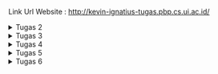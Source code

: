 

Link Url Website : http://kevin-ignatius-tugas.pbp.cs.ui.ac.id/

<details>
    <summary>Tugas 2 </summary>

1. Jelaskan bagaimana cara kamu mengimplementasikan checklist di atas secara step-by-step (bukan hanya sekadar mengikuti tutorial).

    a. Membuat sebuah projek django

        Dengan menggunakan syntax django-admin startproject pbptugas2 ., kita meminta framework django untuk membuatkan
        kita sebuah projek yang sudah lengkap dengan beberapa file yang penting.

    b. Membuat aplikasi dengan nama main pada proyek tersebut

        Untuk membuat app dengan nama main kita memakai syntax python manage.py startapp main.
        Setelah dijalankan maka akan muncul direktori main khusus.


    c. Melakukan routing pada proyek agar dapat menjalankan aplikasi main.

        Agar bisa menjalanlan routing, kita membuka berkas settings.py di direktori pbptugas2 dan mencari
        variable INSTALLED APPS dan menambahkan 'main' agar terdaftarkan dalam projek kita,


    d.  Membuat model pada aplikasi main dengan nama Item dan memiliki atribut wajib sebagai berikut.

        Dengan menuliskan pada models.py:
        from django.db import models

        class Item(models.Model):
            name = models.CharField(max_length=255,default="")
            amount = models.IntegerField(default=0)
            description = models.TextField(default = "")

        artinya kita membuat sebuah models pada django kita yang berisi Item yang memiiki beberapa atribut
        seperti name, amount, dan description

    e.  Membuat sebuah fungsi pada views.py untuk dikembalikan ke dalam sebuah template HTML yang menampilkan nama aplikasi serta   nama dan kelas kamu.
        Dengan menuliskan pada views.py:

        from django.shortcuts import render
            def show_main(request):
                context = {
                'application': 'Miracle',
                'name': 'Kevin Ignatius Wijaya',
                'class': 'PBP F'
             }

        return render(request, "main.html", context)

        artinya kita meminta parameter request yang berfungsi mengatur permintaan HTTP dengan template seperti 
        folder templates.
        lalu mengirimkan context yang berisi data untuk diberikan kepada templates dan mereturn render 
        untuk merender tampilan pada HTML.
    
    f. Membuat sebuah routing pada urls.py aplikasi main untuk memetakan fungsi yang telah dibuat pada views.py.

        Dengan menuliskan urls.py dalam direkotri main :

            from django.urls import path
            from main.views import show_main

            app_name = 'main'

            urlpatterns = [
            path('', show_main, name='show_main'),
            ]
        
        Berkas ini mengatur rute url yang terkait pada aplikasi main 
        dengan menggunakan import path kita mendefinisikan pola urls nya lalu menggunakan fungsi show_main
        dari modulnya untuk menampilkan views.py ketika url diakses.

    g. Melakukan deployment ke Adaptable terhadap aplikasi yang sudah dibuat sehingga nantinya dapat diakses oleh teman-temanmu melalui Internet.

        Membuat akun adaptable lalu memasukan repo github projek yang diinginkan. Lalu memilih python app template , postgres sql dan memberikan python version serta menuliskan command python manage.py migrate && gunicorn pbptugas2.wsgi. Lalu memberikan nama aplikasi dan http port. Setelah itu mendeploynya ke adaptable.


2. Buatlah bagan yang berisi request client ke web aplikasi berbasis Django beserta responnya dan jelaskan pada bagan tersebut kaitan antara urls.py, views.py, models.py, dan berkas html.

![request](Gambar-Gambar/image.png)

Pertama - tama saat user meminta request untuk melihat maka akan mengirimkan request ke urls.py dan meneruskan request tersebut ke views.py. Kemudian dari views.py akan mencari templates pada directory templates yang punya .html dan akan mengambil nya menjadi template.   Disaat yang bersamaan views.py akan melakukan read/write data pada models.py yang berhubungan dengan database pada website django. Selanjutnya views.py akan mengirimkan http response di html yang akan ditampilkan kepada user. 


3. Jelaskan mengapa kita menggunakan virtual environment? Apakah kita tetap dapat membuat aplikasi web berbasis Django tanpa 
menggunakan virtual environment?

    Ada 3 alasan:

    a. Untuk mengisolasi pustaka dan modul
     karena setiap proyek memperlukan pustaka dan modul yang berbeda

    b. Untuk menghindari konflik pustaka
    jika ingin membuat sebuah proyek dengan versi pustaka yang sama kita memerlukan virtual envinronment agar tidak konflik saat 1 proyek memiliki beberapa versi

    c. Untuk mempermudah pengembangan
    kita bisa ganti ganti dari 1 proyek ke proyek lain dengan mudah saat menggunakan virtual environment .

    kita tetap bisa membuat aplikasi dgn framework django tanpa virtual environment namun bisa menyebabka konflik versi pustaka dan proyek yang tidak stabil

4. Jelaskan apakah itu MVC, MVT, MVVM dan perbedaan dari ketiganya

MVC, MVT, dan MVVM adalah tiga desain arsitektur yang umum digunakan dalam pengembangan perangkat lunak. Ketiganya membagi aplikasi menjadi tiga komponen utama: model, view, dan controller.

MVC (Model-View-Controller) adalah desain arsitektur yang paling umum digunakan. 

MVC membagi aplikasi menjadi tiga komponen utama:

Model: Model adalah komponen yang bertanggung jawab untuk menyimpan data dan logika bisnis.

View: View adalah komponen yang bertanggung jawab untuk menampilkan data ke pengguna.

Controller: Controller adalah komponen yang bertanggung jawab untuk menerima input dari pengguna dan memperbarui model dan view.

MVT (Model-View-Template) adalah desain arsitektur yang mirip dengan MVC, tetapi dengan perbedaan utama bahwa view dan template digabungkan menjadi satu komponen.

Model: Sama seperti MVC.

View: Sama seperti MVC, tetapi juga bertanggung jawab untuk menghasilkan kode HTML untuk menampilkan data ke pengguna.

Template: Template adalah kode HTML statis yang digunakan oleh view untuk menghasilkan kode HTML yang dinamis.

MVVM (Model-View-ViewModel) adalah desain arsitektur yang mirip dengan MVC, tetapi dengan perbedaan utama bahwa view dan controller digabungkan menjadi satu komponen.

Model: Sama seperti MVC.

View: Sama seperti MVC, tetapi juga bertanggung jawab untuk menerima input dari pengguna dan memperbarui model.

ViewModel: ViewModel adalah komponen yang bertindak sebagai mediator antara model dan view. ViewModel bertanggung jawab untuk menyediakan data yang diperlukan ke view dan memperbarui model berdasarkan input dari view.


Perbedaan utama dari ketiga desain arsitektur ini adalah peran dari controller dan view. Pada MVC, controller bertanggung jawab untuk menerima input dari pengguna dan memperbarui model dan view. Pada MVT, view dan template digabungkan menjadi satu komponen yang bertanggung jawab untuk menampilkan data ke pengguna dan menerima input dari pengguna. Pada MVVM, view dan controller digabungkan menjadi satu komponen yang bertanggung jawab untuk menampilkan data ke pengguna dan memperbarui model.

</details>

<details>
    <summary>Tugas 3</summary>

1.  Apa perbedaan antara form POST dan form GET dalam Django?

    Pada pengiriman data, POST dikirimkan dalam badan permintaan HTTP. Ini berarti data tidak terlihat di URL dan lebih aman untuk mengirim data sensitif seperti kata sandi. Sedangkan pada GET Data yang dikirimkan disertakan dalam URL sebagai parameter. Ini membuat data terlihat dan bisa diakses dengan mudah melalui log server atau riwayat peramban. 

2. Apa perbedaan utama antara XML, JSON, dan HTML dalam konteks pengiriman data?

    XML, JSON, dan HTML adalah tiga format yang berbeda digunakan untuk berbagai tujuan dalam konteks pengiriman data di web dan komunikasi antar aplikasi. 

    XML digunakan untuk menggambarkan, menyimpan, dan mengirimkan data terstruktur. Ini sering digunakan dalam pertukaran data antar aplikasi dan konfigurasi.

    JSON digunakan untuk pertukaran data antar aplikasi dan sering digunakan dalam pengembangan web. Ini adalah format data yang sangat ringan dan mudah dipahami oleh manusia.

    HTML digunakan untuk merender halaman web di peramban web. Ini tidak digunakan secara langsung untuk pertukaran data, tetapi untuk menampilkan konten web kepada pengguna.

3. Mengapa JSON sering digunakan dalam pertukaran data antara aplikasi web modern?

    a. Ringan dan Mudah Dipahami: JSON memiliki struktur data yang sederhana dan ringan.
    
    b. Notasi Objek: JSON mendukung notasi objek dan array.

    c. Mendukung Tipe Data Dasar seperti string, int, boolean, array, dll.
    
    d. Parsial Parsing: JSON memungkinkan Anda untuk menguraikan atau mengakses bagian-bagian tertentu dari data tanpa perlu menguraikan seluruh struktur data. I

    e. Dukungan pada Banyak Bahasa Pemrograman

    f. Kompatibilitas dengan JavaScript

    g. Dokumentasi yang Abundan

    h. Kemampuan dalam Pengiriman Synchronous dan Asynchronous: JSON dapat digunakan dalam pertukaran data baik dalam mode pengiriman synchronous (permintaan-respons langsung) maupun asynchronous (mis. melalui WebSockets) dalam aplikasi web modern.

    i. Umum dan Standar: JSON telah menjadi standar de facto dalam pertukaran data di seluruh web. Ini berarti banyak aplikasi, layanan, dan perangkat lunak yang ada mendukung JSON secara alami.


 4. Jelaskan bagaimana cara kamu mengimplementasikan checklist di atas secara step-by-step (bukan hanya sekadar mengikuti tutorial).

a. Membuat input form untuk menambahkan objek model pada app sebelumnya
<pre>
    from django.forms import ModelForm
    from main.models import Item

    class ProductForm(ModelForm):
        class Meta:
            model = Item
            fields = ["name", "amount", "description"]

</pre>

model = Item. Ini menunjukan bahwa yang digunakan sebagai form adalah Item. dan field adalah attribute dari model Item.

b. Tambahkan 5 fungsi views untuk melihat objek yang sudah ditambahkan dalam format HTML, XML, JSON, XML by ID, dan JSON by ID.

    
    def create_item(request):
    form = ItemForm(request.POST or None)

    if form.is_valid() and request.method == "POST":
        form.save()
        return HttpResponseRedirect(reverse('main:show_main'))

    context = {'form': form}
    return render(request, "create_item.html", context)

Fungsi diatas digunakan untuk melihat objek dlm format html

    def show_xml(request):
    data = Item.objects.all()
    return HttpResponse(serializers.serialize("xml", data), content_type="application/xml")

    def show_xml_by_id(request, id):
    data = Item.objects.filter(pk=id)
    return HttpResponse(serializers.serialize("xml", data), content_type="application/xml")

    def show_json(request):
    data = Item.objects.all()
    return HttpResponse(serializers.serialize("json", data), content_type="application/json")

    def show_json_by_id(request, id):
    data = Item.objects.filter(pk=id)
    return HttpResponse(serializers.serialize("json", data), content_type="application/json")

Fungsi show_xml untuk menview dalam xml

Fungsi show_xml_id untuk bisa menview dlm xml/id dan idnya

Fungsi show_json untuk menview json nya

Fungsi show_json_id untuk bisa menview dlm json/id dan idnya

keempat fungsi ini digunakan untuk menerima parameter request. Fungsi create_item untuk menambahkan objek tanpa harus dari admin

5. Membuat routing URL untuk masing-masing views yang telah ditambahkan pada poin 2.

    <pre>

    path('create-item', create_item, name='create_item'),
    
    path('xml/', show_xml, name='show_xml'),

    path('json/', show_json, name='show_json'), 
    
    path('xml/<int:id>/', show_xml_by_id, name='show_xml_by_id'),

    path('json/<int:id>/', show_json_by_id, name='show_json_by_id'),
    </pre>

    path(a,b,c)

    a untuk mengaksesnya pada website atau postman di urlnya

    b untuk mengambil dari function yang ada pada views.py

    c hanyalah nama


![request](Gambar-Gambar/localhosthtml.png)

![request](Gambar-Gambar/localhostxml.png)

![request](Gambar-Gambar/localhostjson.png)


![request](Gambar-Gambar/localhostxmlid.png)


![request](Gambar-Gambar/localhostjsonid.png)


















</details>


<details>
    <summary>Tugas 4</summary>

1. Apa itu Django UserCreationForm, dan jelaskan apa kelebihan dan kekurangannya?

    UserCreationForm adalah bagian dari kerangka kerja Django yang digunakan untuk membuat formulir pendaftaran pengguna dalam aplikasi web. Formulir ini secara khusus dirancang untuk memudahkan proses pendaftaran pengguna dengan mengumpulkan informasi yang diperlukan, seperti username, password, dan alamat email. 

    Kelebihan :
    
    a. Pemeliharaan Keamanan. 
    
    memastikan kalau passwordnya itu terenkripsi dengan benar 

    b. Validasi bawaan. 
    
    Sudah ada validasi yang lengkap sesuai template

    c. Fleksibilitas

    d. Intgerasi mudaht

    sudah terintegrasi dengan sistem otentikasi dan manajemen pengguna di django di code 'django.contrib.auth'

    Kekurangan:

    a. Tampilan bawaan terlalu simple

    b. Tidak dapat digunakan di semua kasus

    c. Tidak semua autentikasi bisa.



2.  Apa perbedaan antara autentikasi dan otorisasi dalam konteks Django, dan mengapa keduanya penting?


Autentikasi adalah proses untuk mengidentifikasi pengguna atau entitas yang mencoba mengakses sistem atau aplikasi.Sedangkan Otorisasi adalah proses yang mengontrol apa yang diizinkan pengguna lakukan setelah mereka berhasil diotentikasi. 

Secara simple perbedaanya adalah autentikasi menanyakan siapa anda dan otorisasi bertanya apa yang boleh anda lakukan. Autentikasi mengatur akses pengguna sedangkan otorisasi mengatur hak - hak pengguna.

Mereka penting karena mempengaruhi keamanan, kontrol akses, dan kepatuhan. Karena mereka kita bisa membuat web dengan aman dan terstruktur tanpa ada kebocoran data dan hal lainnya yang tidak diinginkan.

3. Apa itu cookies dalam konteks aplikasi web, dan bagaimana Django menggunakan cookies untuk mengelola data sesi pengguna?

Cookies dalam konteks aplikasi web adalah file kecil yang disimpan di sisi klien (di browser pengguna) dan digunakan untuk menyimpan informasi tertentu yang dapat diakses oleh server web saat pengguna mengunjungi situs web yang sama di masa mendatang.

Django menggunakan cookies untuk mengelola data sesi pengguna dengan cara yang disebut cookie-based session management. Ini memungkinkan aplikasi Django menyimpan dan mengambil data sesi pengguna di antara berbagai permintaan HTTP tanpa perlu menyimpannya di server.

Cara django adalah Mengidentifikasi Pengguna lalu Menyimpan Data Sesi lalu Mengirim Cookie ke Klien lalu Menggunakan Cookie lalu Menghapus Cookie.


4. Apakah penggunaan cookies aman secara default dalam pengembangan web, atau apakah ada risiko potensial yang harus diwaspadai?

Penggunaan cookies dalam pengembangan web tidak aman secara default, tetapi juga tidak berbahaya.

Ada beberapa risiko yang harus diwaspadai seperti Cookie Hijacking, Cross-Site Scripting (XSS), Cross-Site Request Forgery (CSRF), dan Tracking dan Privasi. Untuk itu kita harus mengakses website yang sudah terenkripsi agar aman.

5. Jelaskan bagaimana cara kamu mengimplementasikan checklist di atas secara step-by-step (bukan hanya sekadar mengikuti tutorial).

a. Mengimplementasikan fungsi registrasi, login, dan logout untuk memungkinkan pengguna untuk mengakses aplikasi sebelumnya dengan lancar.

Untuk fungsi registrasi kita membuat sebuah fungsi register di views.py dengan kode seperti berikut 

    from django.shortcuts import redirect
    from django.contrib.auth.forms import UserCreationForm
    from django.contrib import messages  
    
    def register(request):
    form = UserCreationForm()

    if request.method == "POST":
        form = UserCreationForm(request.POST)
        if form.is_valid():
            form.save()
            messages.success(request, 'Your account has been successfully created!')
            return redirect('main:login')
    context = {'form':form}
    return render(request, 'register.html', context)

Pertama kita mengimpor UserCreationForm lalu menuliskan function ini lalu menambakan template di register.html agar pengguna bisa menregister lalu kita menambahkan di urls.py 

    from main.views import register
    path('register/', register, name='register'),

Lalu untuk fungsi login logout sama halnya dengan register

    from django.contrib.auth import authenticate, login,logout

    def login_user(request):
    if request.method == 'POST':
        username = request.POST.get('username')
        password = request.POST.get('password')
        user = authenticate(request, username=username, password=password)
        if user is not None:
            login(request, user)
            return redirect('main:show_main')
        else:
            messages.info(request, 'Sorry, incorrect username or password. Please try again.')
    context = {}
    return render(request, 'login.html', context)

    def logout_user(request):
    logout(request)
    return redirect('main:login')

Setelah memasukan ini di views.py lalu membuat templatenya di folder templates login.html dan logout.html

Lalu mengubah urlsnya sama seperti di register pada urls.py

    from django.contrib.auth import logout,login,authenticate

    path('login/', login_user, name='login'),
    path('logout/', logout_user, name='logout'),

Ini dilakukan agar bisa mengakses urlnya

Ini adalah cara simple agar bisa register,login, dan logout

b.  Membuat dua akun pengguna dengan masing-masing tiga dummy data menggunakan model yang telah dibuat pada aplikasi sebelumnya untuk setiap akun di lokal.

ini adalah 2 acc dgn 3 dummy data testingnya

![request](Gambar-Gambar/testing1.jpg)
![request](Gambar-Gambar/testing2.jpg)


c. Menghubungkan model Item dengan User.

untuk melakukan ini pertama menambahkan ini di models.py

    from django.contrib.auth.models import User

    class Item(models.Model):
    user = models.ForeignKey(User, on_delete=models.
    CASCADE)

ini untuk mengubah modelnya agar bisa terhubung item dengan user sehingga setiap user akan punya itemnya masing masing

lalu mengubah function create_item di views.py seperti ini 

    def create_item(request):
    form = ItemForm(request.POST or None)

    if form.is_valid() and request.method == "POST":
     item = form.save(commit=False)
     item.user = request.user
     item.save()
     return HttpResponseRedirect(reverse('main:show_main'))

lalu mengubah function show_main seperti

    def show_main(request):
    items = Item.objects.filter(user=request.user)

    context = {
        'name': request.user.username,

ini diubah untuk menampilkan object item kepada pengguna yang sedang login 

d. Menampilkan detail informasi pengguna yang sedang logged in seperti username dan menerapkan cookies seperti last login pada halaman utama aplikasi.

Untuk melakukan nya kita membuka views.py lalu mengubah fungsi login_user menjadi

    if user is not None:
        login(request, user)
        response= HttpResponseRedirect(reverse("main:show_main")) 
        response.set_cookie('last_login', str(datetime.datetime.now()))
        return response

lalu mengubah fungsi show_main menjadi

    context = {
    'name': 'Kevin Ignatius Wijaya',
    'class': 'PBP F',
    'items': items,
    'last_login': request.COOKIES['last_login'],
}

lalu mengubah fungsi logout_user menjadi

    def logout_user(request):
        logout(request)
        response = HttpResponseRedirect(reverse('main:login'))
        response.delete_cookie('last_login')
        return response

lalu menambhkan ini di main.html

    <h5>Sesi terakhir login: {{ last_login }}</h5>

lalu kita akan bisa melihat last login di appnya

</details>

<details>
    <summary>Tugas 5 </summary>

1.  Jelaskan manfaat dari setiap element selector dan kapan waktu yang tepat untuk menggunakannya.

Elemen selektor adalah salah satu jenis selektor CSS yang digunakan untuk memilih dan menggaya elemen HTML berdasarkan jenis elemennya.

a. Universal Selector (*):

Manfaat: Universal selector memilih semua elemen dalam 
dokumen HTML.


Kapan Digunakan: Universal selector sebaiknya digunakan dengan hati-hati karena dapat mempengaruhi semua elemen dalam dokumen. Ini berguna jika Anda perlu menerapkan gaya umum untuk semua elemen.

b. Type Selector (Elemen Selector):

Manfaat: Type selector memilih elemen berdasarkan jenis elemennya (misalnya, div, p, h1, dll.).


Kapan Digunakan: Digunakan ketika Anda ingin menggaya semua elemen dengan jenis tertentu dalam dokumen. Ini adalah salah satu selektor paling umum yang digunakan.

c. Class Selector (Selektor Kelas):

Manfaat: Class selector memilih elemen berdasarkan atribut class yang ditetapkan pada elemen.


Kapan Digunakan: Cocok digunakan ketika Anda ingin menggaya sekelompok elemen yang memiliki atribut class yang sama. Ini memungkinkan Anda menerapkan gaya khusus pada elemen tertentu.

d. ID Selector (Selektor ID):

Manfaat: ID selector memilih elemen berdasarkan atribut id yang ditetapkan pada elemen.


Kapan Digunakan: Sebaiknya digunakan dengan bijak karena ID harus unik dalam satu halaman HTML. Biasanya digunakan untuk mengidentifikasi dan menggaya elemen tertentu yang unik.

e. Attribute Selector (Selektor Atribut):

Manfaat: Attribute selector memilih elemen berdasarkan nilai atribut mereka.

Kapan Digunakan: Berguna ketika Anda ingin memilih elemen berdasarkan atribut khusus, misalnya, untuk menggaya semua tautan dengan atribut href tertentu.

f. seudo-class Selector (Selektor Pseudo-class):

Manfaat: Pseudo-class selector memilih elemen dalam keadaan tertentu atau interaksi pengguna, seperti :hover, :active, :focus, dll.

Kapan Digunakan: Digunakan untuk memberikan efek gaya saat pengguna berinteraksi dengan elemen, seperti mengubah warna tautan saat dihover.

g. Pseudo-element Selector (Selektor Pseudo-element):

Manfaat: Pseudo-element selector memungkinkan Anda memilih dan menggaya bagian-bagian khusus dari elemen, seperti ::before dan ::after.

Kapan Digunakan: Digunakan untuk membuat elemen tambahan sebelum atau sesudah elemen yang dipilih dan menggaya elemen tambahan tersebut.

2. Jelaskan HTML5 Tag yang kamu ketahui.

header: Digunakan untuk mendefinisikan bagian atas atau kepala dari sebuah halaman web. Biasanya berisi elemen-elemen seperti judul, logo, dan navigasi utama.

nav: Mendefinisikan sebuah bagian navigasi dalam dokumen web. Ini digunakan untuk mengelompokkan tautan atau menu navigasi.

section: Digunakan untuk mengelompokkan konten yang memiliki tema atau topik tertentu dalam halaman web. Ini membantu dalam pengorganisasian konten.

details dan summary: details digunakan untuk membuat konten yang dapat diperluas dan disusutkan, dengan summary sebagai teks yang menunjukkan ringkasan dari konten yang dapat diperluas.

input (dalam konteks HTML5): Berbagai jenis input seperti input type="text", input type="email", dan input type="date" yang memungkinkan pengguna memasukkan data dengan format tertentu.

3.  Jelaskan perbedaan antara margin dan padding.

Margin adalah ruang di luar elemen (di antara elemen dan elemen lainnya) yang membantu mengontrol jarak antara elemen ini dengan elemen-elemen lain di sekitarnya.

Margin tidak memiliki latar belakang atau warna. Ini adalah area transparan yang memisahkan elemen dari elemen-elemen lainnya.

Padding adalah ruang di dalam elemen, di antara batas elemen dan kontennya sendiri. Ini memberikan jarak antara konten elemen dan tepi elemen tersebut.

Padding digunakan untuk mengontrol seberapa dekat atau jauh konten elemen dari tepinya.

4. Jelaskan perbedaan antara framework CSS Tailwind dan Bootstrap. Kapan sebaiknya kita menggunakan Bootstrap daripada Tailwind, dan sebaliknya?

Tailwind CSS: Tailwind CSS adalah kerangka kerja CSS utilitas pertama yang memungkinkan Anda membangun tampilan web dengan memanfaatkan banyak kelas utilitas. Artinya menggabungkan berbagai kelas ke elemen HTML untuk menggaya dan mengatur tampilan.

Bootstrap: Bootstrap adalah kerangka kerja CSS berbasis komponen. Artinya menggunakan komponen-komponen yang telah ditentukan sebelumnya dan dikustomisasi sesuai kebutuhan Anda.

Tailwind CSS: Tailwind sangat fleksibel dan memungkinkan untuk menyesuaikan setiap aspek tampilan dengan mudah dengan mengedit konfigurasi kelas-kelas utilitas yang ada.

Bootstrap: Bootstrap menawarkan kustomisasi yang lebih terbatas karena komponen-komponennya sudah dibuat sebelumnya. Kita perlu menimpa gaya-gaya bawaan Bootstrap untuk membuat tampilan yang unik.

Bootstrap Sebaiknya Digunakan:

Ketika ingin membangun tampilan dengan cepat menggunakan komponen yang sudah ada.

Ketika tidak memerlukan tingkat kustomisasi yang tinggi.

Ketika mengutamakan keseragaman dalam desain tampilan web.

Tailwind CSS Sebaiknya Digunakan:

Ketika ingin tingkat kustomisasi yang tinggi dan fleksibilitas dalam merancang tampilan.

Ketika tidak keberatan dengan ukuran file CSS yang lebih besar.

Ketika ingin memanfaatkan pendekatan utilitas CSS untuk mengatur tampilan.

5. Jelaskan bagaimana cara kamu mengimplementasikan checklist di atas secara step-by-step (bukan hanya sekadar mengikuti tutorial).

1. Kustomisasi desain pada templat HTML yang telah dibuat pada Tugas 4 dengan menggunakan CSS atau CSS framework (seperti Bootstrap, Tailwind, Bulma) dengan ketentuan sebagai berikut

Pertama kita menambahkan file bootstrap nya dulu dengan cara menambahkan kode ini pada base.html di bagian head:
        link href="https://cdn.jsdelivr.net/npm/bootstrap@5.3.2/dist/css/bootstrap.min.css" rel="stylesheet" integrity="sha384-T3c6CoIi6uLrA9TneNEoa7RxnatzjcDSCmG1MXxSR1GAsXEV/Dwwykc2MPK8M2HN" crossorigin="anonymous"



lalu kita tambahkan ini
Dengan menambahkan kode bootstrap dibawah ini untuk menambahkan navigation bar nya


    <nav class="navbar navbar-expand-lg bg-body-tertiary">
            <div class="container-fluid">
              <a class="navbar-brand" href="#">Navbar</a>
              <button class="navbar-toggler" type="button" data-bs-toggle="collapse" data-bs-target="#navbarSupportedContent" aria-controls="navbarSupportedContent" aria-expanded="false" aria-label="Toggle navigation">
                <span class="navbar-toggler-icon"></span>
              </button>
              <div class="collapse navbar-collapse" id="navbarSupportedContent">
                <ul class="navbar-nav me-auto mb-2 mb-lg-0">
                  <li class="nav-item">
                    <a class="nav-link active" aria-current="page" href="#">Home</a>
                  </li>
                  <li class="nav-item">
                    <a class="nav-link" href="#">Link</a>
                  </li>
                  <li class="nav-item dropdown">
                    <a class="nav-link dropdown-toggle" href="#" role="button" data-bs-toggle="dropdown" aria-expanded="false">
                      Dropdown
                    </a>
                    <ul class="dropdown-menu">
                      <li><a class="dropdown-item" href="#">Action</a></li>
                      <li><a class="dropdown-item" href="#">Another action</a></li>
                      <li><hr class="dropdown-divider"></li>
                      <li><a class="dropdown-item" href="#">Something else here</a></li>
                    </ul>
                  </li>
                  <li class="nav-item">
                    <a class="nav-link disabled" aria-disabled="true">Disabled</a>
                  </li>
                </ul>
                <form class="d-flex" role="search">
                  <input class="form-control me-2" type="search" placeholder="Search" aria-label="Search">
                  <button class="btn btn-outline-success" type="submit">Search</button>
                </form>
              </div>
            </div>
          </nav>


2. Kustomisasi halaman login, register, dan tambah inventori semenarik mungkin.

Dengan menambahkan

kode di bagian style contoh
  color : blue
   kita sudah menambahkan warnanya

Kodenya bisa diliat di login.html main.html register.html dan base.html

3. Kustomisasi halaman daftar inventori menjadi lebih berwarna maupun menggunakan apporach lain seperti menggunakan Card.

Dengan menambahkan kode css di style seperti ini 

Bisa dilihat di kode main.html untuk customisasi table dll.

    .card {
            border: 1px solid #ccc;
            border-radius: 5px;
            padding: 20px;
            background-color: orange;
            width: 1000px; 
            margin: 0 auto; 
        }

        
        .custom-table {
            width: 100%;
            border-collapse: collapse;
            margin-top: 10px; 
        }

        .custom-table th,
        .custom-table td {
            padding: 10px;
            border: 1px solid #ccc;
            text-align: left;
            background-color: aquamarine; /* warna isi tablenya*/
        }

        .custom-table th {
            background-color: red; /*warna isi table headernya*/
        }






</details>

<details>
    <summary>Tugas 6</summary>


1. Jelaskan perbedaan antara asynchronous programming dengan synchronous programming.


Synchronous Programming :

Dalam kode yang bersifat synchronous, setiap tugas dieksekusi secara berurutan, satu per satu. Ketika satu tugas selesai, barulah tugas berikutnya dapat dimulai. 

Jika sebuah tugas memerlukan waktu yang lama untuk menyelesaikan operasinya, seluruh eksekusi program akan diblokir atau terhenti sampai tugas tersebut selesai. 

Asynchronous Programming (Non-blocking):

Dalam kode yang bersifat asynchronous, tugas-tugas dapat dieksekusi secara paralel atau bersamaan. Tugas yang membutuhkan waktu lama tidak menghentikan eksekusi tugas-tugas lain.

Saat tugas yang membutuhkan waktu lama sedang berjalan, aplikasi tetap dapat menjalankan tugas-tugas lainnya tanpa harus menunggu.

2. Dalam penerapan JavaScript dan AJAX, terdapat penerapan paradigma event-driven programming. Jelaskan maksud dari paradigma tersebut dan sebutkan salah satu contoh penerapannya pada tugas ini.

Paradigma event-driven programming adalah salah satu pendekatan dalam pemrograman di mana aliran eksekusi program dikendalikan oleh kejadian (event) yang terjadi. Dalam paradigma ini, program tidak berjalan secara linier dari atas ke bawah, tetapi berfungsi sebagai pemantau terhadap berbagai jenis kejadian yang dapat terjadi. 

Salah satu contoh penerapan paradigma event-driven programming dalam JavaScript dan AJAX adalah saat meng-handle event klik pada tombol untuk memulai proses AJAX. Misalkan program memiliki tombol "Add Item" yang, ketika diklik, akan mengambil data dari server menggunakan AJAX dan kemudian menampilkan data tersebut di halaman web. 

3. Jelaskan penerapan asynchronous programming pada AJAX.

Asynchronous programming pada AJAX (Asynchronous JavaScript and XML) adalah konsep kunci yang memungkinkan Anda untuk mengirim permintaan HTTP secara asinkron, menerima respons, dan menghandle respons tanpa menghentikan eksekusi kode JavaScript lainnya atau menghalangi responsifitas aplikasi web. 

Contoh penerapannya ada 3 yaitu 

a. Callback function

b.  Promise

c. Async/Await

4. Pada PBP kali ini, penerapan AJAX dilakukan dengan menggunakan Fetch API daripada library jQuery. Bandingkanlah kedua teknologi tersebut dan tuliskan pendapat kamu teknologi manakah yang lebih baik untuk digunakan.

Menurut saya lebih bagus menggunakan fetch API, pertama karena fetch API merupakan bagian dari standar JavaScript modern dan tersedia di semua browser terbaru. Jquery sudah ada sejak lama sehingga tidak up-to-date. Fetch API juga lebih ringan dan sederhana dibandingkan dengan jquery sehingga lebih bagus menggunakan fetch API.

5. Jelaskan bagaimana cara kamu mengimplementasikan checklist di atas secara step-by-step (bukan hanya sekadar mengikuti tutorial).

 Mengubah tugas 5 yang telah dibuat sebelumnya menjadi menggunakan AJAX.

1. Ubahlah kode tabel data item agar dapat mendukung AJAX GET.
 

Pertama kita menghapus kode tabel yang ada pada tugas sebelumnya lalu menambahkan kode ini untuk mendukung AJAX GET. Kita menambahkan ini pada kode main.html

    <script>
            async function getItems() {
                return fetch("{% url 'main:get_item_json' %}").then((res) => res.json())
            }
    </script>

     <table id = "custom-table"> </table>


2. Lakukan pengambilan task menggunakan AJAX GET.
Dengan kode diatas kita jadi bisa melakukan method GET dengan AJAX setelah itu tambahkan ini pada views.py

    def get_item_json(request):
    product_item = Item.objects.all()
    return HttpResponse(serializers.serialize('json', product_item))

Lalu tambahkan link url nya pada urls.py

     path('get-item/', get_item_json, name='get_item_json'),

Dengan 3 kode diatas kita sudah berhasil membuat AJAX GET


AJAX POST

3.  Buatlah sebuah tombol yang membuka sebuah modal dengan form untuk menambahkan item.

pertama kita menuliskan kode ini di main.html

     <button type="button" class="btn btn-primary" data-bs-toggle="modal" data-bs-target="#exampleModal">Add Item by AJAX</button>
        
        <div class="modal fade" id="exampleModal" tabindex="-1" aria-labelledby="exampleModalLabel" aria-hidden="true">
            <div class="modal-dialog">
                <div class="modal-content">
                    <div class="modal-header">
                        <h1 class="modal-title fs-5" id="exampleModalLabel">Add New Item</h1>
                        <button type="button" class="btn-close" data-bs-dismiss="modal" aria-label="Close"></button>
                    </div>
                    <div class="modal-body">
                        <form id="form" onsubmit="return false;">
                            {% csrf_token %}
                            <div class="mb-3">
                                <label for="name" class="col-form-label">Name:</label>
                                <input type="text" class="form-control" id="name" name="name"></input>
                            </div>
                            <div class="mb-3">
                                <label for="price" class="col-form-label">Amount:</label>
                                <input type="number" class="form-control" id="amount" name="amount"></input>
                            </div>
                            <div class="mb-3">
                                <label for="description" class="col-form-label">Description:</label>
                                <textarea class="form-control" id="description" name="description"></textarea>
                            </div>
                        </form>
                    </div>
                    <div class="modal-footer">
                        <button type="button" class="btn btn-secondary" data-bs-dismiss="modal">Close</button>
                        <button type="button" class="btn btn-primary" id="button_add" data-bs-dismiss="modal">Add Item</button>
                    </div>
                </div>
            </div>
        </div>

Kode baris pertama untuk membuat tombolnya dan bawahnya untuk membuat modal sebagai form untuk ditambahkan kepada item

4. Buatlah fungsi view baru untuk menambahkan item baru ke dalam basis data.

Kita tambahkan kode dibawah ini pada views.py

    @csrf_exempt
    def add_item_ajax(request):
    if request.method == 'POST':
        name = request.POST.get("name")
        amount = request.POST.get("amount")
        description = request.POST.get("description")
        user = request.user

        new_item = Item(name=name, amount=amount, description=description, user=user)
        new_item.save()
        return HttpResponse(b"CREATED", status=201)

    return HttpResponseNotFound()

Dengan kode diatas kita akan memasukan item baru ke basis datanya. Kita tambahkan setiap attribute pada modelnya yang kita buat.

5. Buatlah path /create-ajax/ yang mengarah ke fungsi view yang baru kamu buat.

Kita tambahkan kode dibawah ini di urls.py

    path('create-item-ajax/', add_item_ajax, name='add_item_ajax'),

6. Hubungkan form yang telah kamu buat di dalam modal kamu ke path /create-ajax/.

Untuk melakukan ini tambahkan kode pada main.html di bagian scripts

    
            function addItem() {
                fetch("{% url 'main:add_item_ajax' %}", {
                    method: "POST",
                    body: new FormData(document.querySelector('#form'))
                }).then(refreshItems)
        
                document.getElementById("form").reset()
                return false
            }
        
            document.getElementById("button_add").onclick = addItem
        
Dengan kode diatas kita membuat sebuah item pada ajak yaitu add_item_ajax atau pada path create-item-ajax di urls.py

7. Lakukan refresh pada halaman utama secara asinkronus untuk menampilkan daftar item terbaru tanpa reload halaman utama secara keseluruhan.

Untuk melakukan ini tambahkan kode pada main.html di bagian scripts

    async function refreshItems() {
                document.getElementById("custom-table").innerHTML = ""
                const products = await getItems()
                let htmlString = `<tr>
                    <th>Name</th>
                    <th>Amount</th>
                    <th>Description</th>
                
                </tr>`
                products.forEach((item) => {
                    htmlString += `\n<tr>
                    <td>${item.fields.name}</td>
                    <td>${item.fields.amount}</td>
                    <td>${item.fields.description}</td>
                    <
                </tr>` 
                })
                
                document.getElementById("custom-table").innerHTML = htmlString
            }   
        
Dengan kode diatas kita akan menrefresh item setiap ada perubahan yang terjadi. Tidak melalui refresh halaman utama

8. Melakukan perintah collectstatic.
tuliskan ini pada cmd untuk melakukannya
    
    python manage.py collectstatic

lalu akan muncul folder static seperti yang ada pada github ini


</details>







